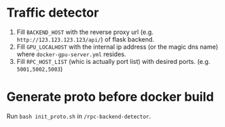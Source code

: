# Traffic detector

1. Fill `BACKEND_HOST` with the reverse proxy url (e.g. `http://123.123.123.123/api/`) of flask backend.
2. Fill `GPU_LOCALHOST` with the internal ip address (or the magic dns name) where `docker-gpu-server.yml` resides.
3. Fill `RPC_HOST_LIST` (whic is actually port list) with desired ports. (e.g. `5001,5002,5003`)

# Generate proto before docker build
Run `bash init_proto.sh` in `/rpc-backend-detector`.
